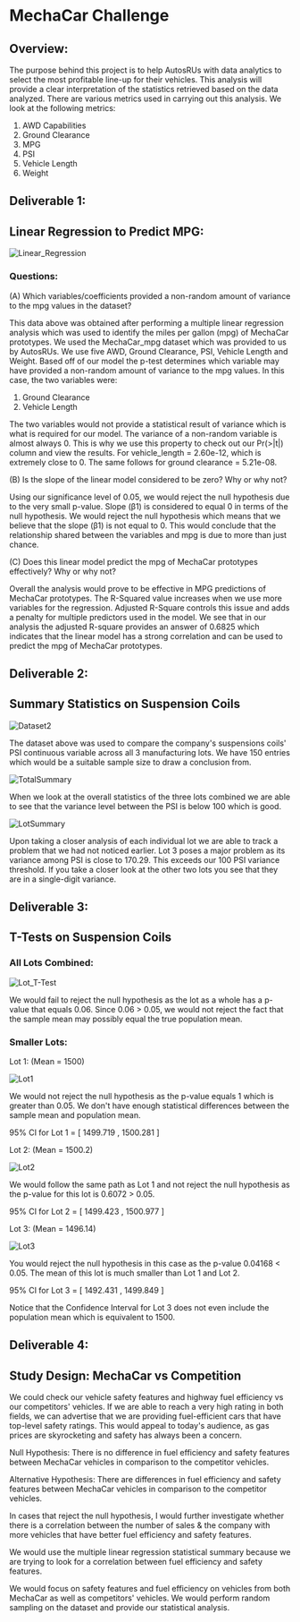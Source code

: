 # MechaCar Challenge

## Overview: 

The purpose behind this project is to help AutosRUs with data analytics to select the most profitable line-up for their vehicles. This analysis will provide a clear interpretation of the statistics retrieved based on the data analyzed. There are various metrics used in carrying out this analysis. We look at the following metrics:

1. AWD Capabilities
2. Ground Clearance
3. MPG
4. PSI 
5. Vehicle Length
6. Weight 

## Deliverable 1: 
## Linear Regression to Predict MPG: 
![Linear_Regression](https://i.ibb.co/2NNr4Qh/Deliverable-1.png)

### Questions: 
(A) Which variables/coefficients provided a non-random amount of variance to the mpg values in the dataset?

This data above was obtained after performing a multiple linear regression analysis which was used to identify the miles per gallon (mpg) of MechaCar prototypes. We used the MechaCar_mpg dataset which was provided to us by AutosRUs. We use five AWD, Ground Clearance, PSI, Vehicle Length and Weight. 
Based off of our model the p-test determines which variable may have provided a non-random amount of variance to the mpg values. In this case, the two variables were:

1. Ground Clearance
2. Vehicle Length 

The two variables would not provide a statistical result of variance which is what is required for our model. The variance of a non-random variable is almost always 0. This is why we use this property to check out our Pr(>|t|) column and view the results. For vehicle_length = 2.60e-12, which is extremely close to 0. The same follows for ground clearance = 5.21e-08. 

(B) Is the slope of the linear model considered to be zero? Why or why not?

Using our significance level of 0.05, we would reject the null hypothesis due to the very small p-value. Slope (β1) is considered to equal 0 in terms of the null hypothesis. We would reject the null hypothesis which means that we believe that the slope (β1) is not equal to 0. This would conclude that the relationship shared between the variables and mpg is due to more than just chance. 

(C) Does this linear model predict the mpg of MechaCar prototypes effectively? Why or why not?

Overall the analysis would prove to be effective in MPG predictions of MechaCar prototypes. The R-Squared value increases when we use more variables for the regression. Adjusted R-Square controls this issue and adds a penalty for multiple predictors used in the model. We see that in our analysis the adjusted R-square provides an answer of 0.6825 which indicates that the linear model has a strong correlation and can be used to predict the mpg of MechaCar prototypes. 

## Deliverable 2: 
## Summary Statistics on Suspension Coils 

![Dataset2](https://i.ibb.co/xhWCM7C/sus-coil.png)

The dataset above was used to compare the company's suspensions coils' PSI continuous variable across all 3 manufacturing lots. We have 150 entries which would be a suitable sample size to draw a conclusion from. 

![TotalSummary](https://i.ibb.co/R4RcvT9/total-summary.png) 

When we look at the overall statistics of the three lots combined we are able to see that the variance level between the PSI is below 100 which is good. 

![LotSummary](https://i.ibb.co/jHRps67/lot-summary.png) 

Upon taking a closer analysis of each individual lot we are able to track a problem that we had not noticed earlier. Lot 3 poses a major problem as its variance among PSI is close to 170.29. This exceeds our 100 PSI variance threshold. If you take a closer look at the other two lots you see that they are in a single-digit variance. 

## Deliverable 3: 
## T-Tests on Suspension Coils

### All Lots Combined:
![Lot_T-Test](https://i.ibb.co/Dr0Kmfn/t-test.png)

We would fail to reject the null hypothesis as the lot as a whole has a p-value that equals 0.06. Since 0.06 > 0.05, we would not reject the fact that the sample mean may possibly equal the true population mean. 

### Smaller Lots: 
Lot 1: (Mean = 1500) 

![Lot1](https://i.ibb.co/f8s9byd/3-1.png) 

We would not reject the null hypothesis as the p-value equals 1 which is greater than 0.05. We don't have enough statistical differences between the sample mean and population mean. 

95% CI for Lot 1 = [ 1499.719 , 1500.281 ] 

Lot 2: (Mean = 1500.2)

![Lot2](https://i.ibb.co/Fs3d9QL/3-2.png)

We would follow the same path as Lot 1 and not reject the null hypothesis as the p-value for this lot is 0.6072 > 0.05. 

95% CI for Lot 2 = [ 1499.423 , 1500.977 ] 

Lot 3: (Mean = 1496.14)

![Lot3](https://i.ibb.co/Mh2Yt1h/3-3.png)

You would reject the null hypothesis in this case as the p-value 0.04168 < 0.05. The mean of this lot is much smaller than Lot 1 and Lot 2. 

95% CI for Lot 3 = [ 1492.431 , 1499.849 ] 

Notice that the Confidence Interval for Lot 3 does not even include the population mean which is equivalent to 1500. 

## Deliverable 4: 
## Study Design: MechaCar vs Competition 
We could check our vehicle safety features and highway fuel efficiency vs our competitors' vehicles. If we are able to reach a very high rating in both fields, we can advertise that we are providing fuel-efficient cars that have top-level safety ratings. This would appeal to today's audience, as gas prices are skyrocketing and safety has always been a concern. 

Null Hypothesis: 
There is no difference in fuel efficiency and safety features between MechaCar vehicles in comparison to the competitor vehicles. 

Alternative Hypothesis:
There are differences in fuel efficiency and safety features between MechaCar vehicles in comparison to the competitor vehicles. 

In cases that reject the null hypothesis, I would further investigate whether there is a correlation between the number of sales & the company with more vehicles that have better fuel efficiency and safety features. 

We would use the multiple linear regression statistical summary because we are trying to look for a correlation between fuel efficiency and safety features. 

We would focus on safety features and fuel efficiency on vehicles from both MechaCar as well as competitors' vehicles. We would perform random sampling on the dataset and provide our statistical analysis. 

